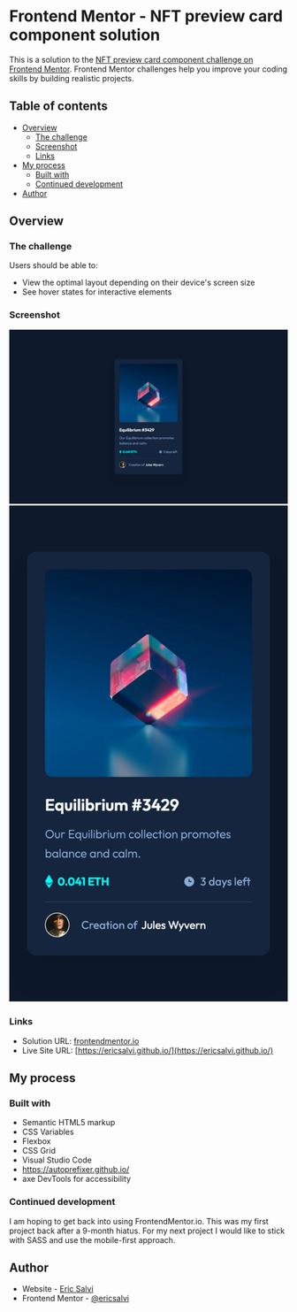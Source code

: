 # Frontend Mentor - NFT preview card component solution

This is a solution to the [NFT preview card component challenge on Frontend Mentor](https://www.frontendmentor.io/challenges/nft-preview-card-component-SbdUL_w0U). Frontend Mentor challenges help you improve your coding skills by building realistic projects. 

## Table of contents

- [Overview](#overview)
  - [The challenge](#the-challenge)
  - [Screenshot](#screenshot)
  - [Links](#links)
- [My process](#my-process)
  - [Built with](#built-with)
  - [Continued development](#continued-development)
- [Author](#author)

## Overview

### The challenge

Users should be able to:

- View the optimal layout depending on their device's screen size
- See hover states for interactive elements

### Screenshot

![Desktop Design Solution](./design/desktop-design-solution.png)
![Mobile Design Solution](./design/mobile-design-solution.png)

### Links

- Solution URL: [frontendmentor.io](https://www.frontendmentor.io/solutions/)
- Live Site URL: [https://ericsalvi.github.io/](https://ericsalvi.github.io/)

## My process

### Built with

- Semantic HTML5 markup
- CSS Variables
- Flexbox
- CSS Grid
- Visual Studio Code
- https://autoprefixer.github.io/
- axe DevTools for accessibility

### Continued development

I am hoping to get back into using FrontendMentor.io. This was my first project back after a 9-month hiatus. For my next project I would like to stick with SASS and use the mobile-first approach. 

## Author

- Website - [Eric Salvi](https://github.com/ericsalvi)
- Frontend Mentor - [@ericsalvi](https://www.frontendmentor.io/profile/ericsalvi)